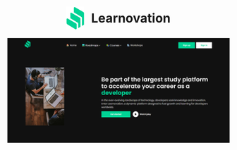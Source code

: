 # <div style='display:flex; justify-content:center; align-items:center; gap:1rem'><img src='./src/assets/logo-course.png'/> Learnovation</div>

<img src='./src/assets/learnovation.png'/>